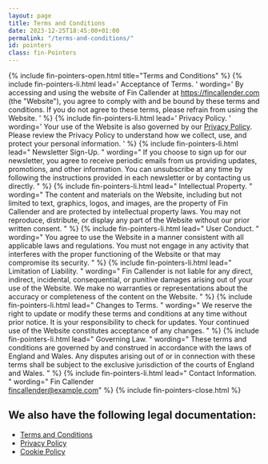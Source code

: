 ```yaml
---
layout: page
title: Terms and Conditions
date: 2023-12-25T18:45:00+01:00
permalink: "/terms-and-conditions/"
id: pointers
class: fin-Pointers
---
```


{% include fin-pointers-open.html title="Terms and Conditions" %}
{% include fin-pointers-li.html lead=' Acceptance of Terms. ' wording=' By accessing and using the website of Fin Callender at https://fincallender.com (the "Website"), you agree to comply with and be bound by these terms and conditions. If you do not agree to these terms, please refrain from using the Website. ' %}
{% include fin-pointers-li.html lead=' Privacy Policy. ' wording=' Your use of the Website is also governed by our <a href="/privacy-policy/">Privacy Policy</a>. Please review the Privacy Policy to understand how we collect, use, and protect your personal information. ' %}
{% include fin-pointers-li.html lead=" Newsletter Sign-Up. " wording=" If you choose to sign up for our newsletter, you agree to receive periodic emails from us providing updates, promotions, and other information. You can unsubscribe at any time by following the instructions provided in each newsletter or by contacting us directly. " %}
{% include fin-pointers-li.html lead=" Intellectual Property. " wording=" The content and materials on the Website, including but not limited to text, graphics, logos, and images, are the property of Fin Callender and are protected by intellectual property laws. You may not reproduce, distribute, or display any part of the Website without our prior written consent. " %}
{% include fin-pointers-li.html lead=" User Conduct. " wording=" You agree to use the Website in a manner consistent with all applicable laws and regulations. You must not engage in any activity that interferes with the proper functioning of the Website or that may compromise its security. " %}
{% include fin-pointers-li.html lead=" Limitation of Liability. " wording=" Fin Callender is not liable for any direct, indirect, incidental, consequential, or punitive damages arising out of your use of the Website. We make no warranties or representations about the accuracy or completeness of the content on the Website. " %}
{% include fin-pointers-li.html lead=" Changes to Terms. " wording=" We reserve the right to update or modify these terms and conditions at any time without prior notice. It is your responsibility to check for updates. Your continued use of the Website constitutes acceptance of any changes. " %}
{% include fin-pointers-li.html lead=" Governing Law. " wording=" These terms and conditions are governed by and construed in accordance with the laws of England and Wales. Any disputes arising out of or in connection with these terms shall be subject to the exclusive jurisdiction of the courts of England and Wales. " %}
{% include fin-pointers-li.html lead=" Contact Information. " wording=" Fin Callender<br/>fincallender@example.com" %}
{% include fin-pointers-close.html %}
## We also have the following legal documentation:
- [Terms and Conditions](/terms-and-conditions/)
- [Privacy Policy](/privacy-policy/)
- [Cookie Policy](/cookies-policy/)
